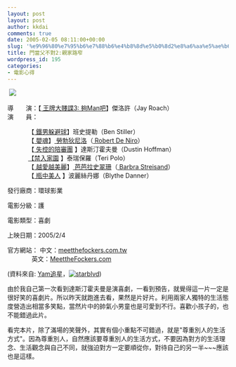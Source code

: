```yaml
---
layout: post
layout: post
author: kkdai
comments: true
date: 2005-02-05 08:11:00+00:00
slug: '%e9%96%80%e7%95%b6%e7%88%b6%e4%b8%8d%e5%b0%8d2%e8%a6%aa%e5%ae%b6%e8%b7%af%e7%aa%84'
title: 門當父不對2:親家路窄
wordpress_id: 195
categories:
- 電影心得
---
```


 ![](http://stars.yam.com/events/2005/fockers/i/0.jpg)

導　　演：【[ 王牌大賤諜3: 夠Man吧](http://movie.starblvd.net/cgi-bin/movie/euccns?/film/2002/K3g4/K3g4.html)】傑洛許（Jay Roach）  
演　　員：

            【[ 鐵男躲避球](http://movie.starblvd.net/cgi-bin/movie/euccns?/film/2004/DodgeBall/DodgeBall.html)】班史提勒（Ben Stiller）  
            【[ 嬰魂](http://movie.starblvd.net/cgi-bin/movie/euccns?/film/2004/Godsend/Godsend.html)】[ 勞勃狄尼洛](http://www.starblvd.com/cgi-bin/starsub?district=WesternMen&community=Robert_De_Niro)（[ Robert De Niro](http://www.starblvd.com/cgi-bin/starsub?district=WesternMen&community=Robert_De_Niro)）  
            【[ 失控的陪審團](http://movie.starblvd.net/cgi-bin/movie/euccns?/film/2004/RunawayJury/RunawayJury.html) 】達斯汀霍夫曼（Dustin Hoffman）  
            [【禁入家園](http://movie.starblvd.net/cgi-bin/movie/euccns?/film/2002/DomesticDisturbance/DomesticDisturbance.html) 】泰瑞保羅（Teri Polo）  
            【[ 越愛越美麗](http://movie.starblvd.net/cgi-bin/movie/euccns?/film/1996/TheMirrorHasTwoFaces/TheMirrorHasTwoFaces.html)】[ 芭芭拉史翠珊](http://www.starblvd.com/cgi-bin/starsub?district=WesternWomen&community=Barbra_Streisand)（[ Barbra Streisand](http://www.starblvd.com/cgi-bin/starsub?district=WesternWomen&community=Barbra_Streisand)）  
            【[ 瓶中美人](http://movie.starblvd.net/cgi-bin/movie/euccns?/film/2004/Sylvia/Sylvia.html) 】波麗絲丹娜（Blythe Danner） 

</td></tr><tr ></tr>
<td nowrap="true" class="movInfoTitle" valign="top" >
</td>

發行廠商：環球影業

</td></tr><tr ></tr>
<td nowrap="true" class="movInfoTitle" valign="top" >
</td>

電影分級：護

</td></tr><tr ></tr>
<td nowrap="true" class="movInfoTitle" valign="top" >
</td>

電影類型：喜劇

</td></tr><tr ></tr>
<td nowrap="true" class="movInfoTitle" valign="top" >
</td>

上映日期：2005/2/4

</td></tr><tr ></tr>
<td nowrap="true" class="movInfoTitle" valign="top" >
</td>

官方網站： 中文：[meetthefockers.com.tw](http://www.uip.com.tw/fockers/)  
              英文：[MeettheFockers.com](http://www.meetthefockers.com/)

</td></tr></tbody></table>

(資料來自: [Yam追星](http://stars.yam.com/events/2005/fockers/)，[![starblvd](http://movie.starblvd.net/movie/images/starblvd_logo.gif)](http://movie.starblvd.net/))

由於我自己第一次看到達斯汀霍夫曼是演喜劇，一看到預告，就覺得這一片一定是很好笑的喜劇片。所以昨天就跑進去看，果然是片好片。利用兩家人獨特的生活態度營造出相當多笑點，當然片中的帥氣小男童也是可愛到不行。喜歡小孩子的，也不能錯過此片。

看完本片，除了滿場的笑聲外，其實有個小重點不可錯過，就是"尊重別人的生活方式"。因為尊重別人，自然應該要尊重別人的生活方式，不要因為對方的生活理念、生活觀念與自己不同，就強迫對方一定要順從你，對待自己的另一半~~~應該也是這樣。
